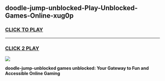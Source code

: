 
## doodle-jump-unblocked-Play-Unblocked-Games-Online-xug0p
<h3>
<a href="https://premium76.site?title=doodle-jump-unblocked&ref=25A">CLICK TO PLAY</a></h3>
<hr>

<h3>
<a href="https://premium76.site?title=doodle-jump-unblocked&ref=25A">CLICK 2 PLAY</a>
  
</h3>

<a href="https://premium76.site?title=doodle-jump-unblocked&ref=25A"><img src="https://clearcache.store/games.png"></a>


**doodle-jump-unblocked games unblocked: Your Gateway to Fun and Accessible Online Gaming**
